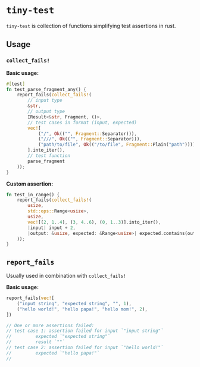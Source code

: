# `tiny-test`
`tiny-test` is collection of functions simplifying test assertions in rust.

## Usage

### `collect_fails!`

**Basic usage:**
```rust
#[test]
fn test_parse_fragment_any() {
    report_fails(collect_fails!(
        // input type
        &str,
        // output type
        IResult<&str, Fragment, ()>,
        // test cases in format (input, expected)
        vec![
            ("/", Ok(("", Fragment::Separator))),
            ("///", Ok(("", Fragment::Separator))),
            ("path/to/file", Ok(("/to/file", Fragment::Plain("path"))))
        ].into_iter(),
        // test function
        parse_fragment
    ));
}
```

**Custom assertion:**
```rust
fn test_in_range() {
    report_fails(collect_fails!(
        usize,
        std::ops::Range<usize>,
        usize,
        vec![(2, 1..4), (3, 4..6), (0, 1..3)].into_iter(),
        |input| input + 2,
        |output: &usize, expected: &Range<usize>| expected.contains(output)
    ));
}
```

## `report_fails`

Usually used in combination with `collect_fails!`

**Basic usage:**
```rust
report_fails(vec![
    ("input string", "expected string", "", 1),
    ("hello world!", "hello papa!", "hello mom!", 2),
])

// One or more assertions failed:
// test case 1: assertion failed for input `"input string"`
//         expected `"expected string"`
//         result `""`
// test case 2: assertion failed for input `"hello world!"`
//         expected `"hello papa!"`
//
```